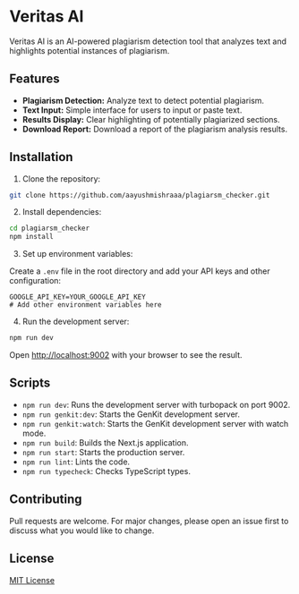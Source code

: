 # Veritas AI

Veritas AI is an AI-powered plagiarism detection tool that analyzes text and highlights potential instances of plagiarism.

## Features

- **Plagiarism Detection:** Analyze text to detect potential plagiarism.
- **Text Input:** Simple interface for users to input or paste text.
- **Results Display:** Clear highlighting of potentially plagiarized sections.
- **Download Report:** Download a report of the plagiarism analysis results.

## Installation

1. Clone the repository:

```bash
git clone https://github.com/aayushmishraaa/plagiarsm_checker.git
```

2. Install dependencies:

```bash
cd plagiarsm_checker
npm install
```

3. Set up environment variables:

Create a `.env` file in the root directory and add your API keys and other configuration:

```env
GOOGLE_API_KEY=YOUR_GOOGLE_API_KEY
# Add other environment variables here
```

4. Run the development server:

```bash
npm run dev
```

Open [http://localhost:9002](http://localhost:9002) with your browser to see the result.

## Scripts

- `npm run dev`: Runs the development server with turbopack on port 9002.
- `npm run genkit:dev`: Starts the GenKit development server.
- `npm run genkit:watch`: Starts the GenKit development server with watch mode.
- `npm run build`: Builds the Next.js application.
- `npm run start`: Starts the production server.
- `npm run lint`: Lints the code.
- `npm run typecheck`: Checks TypeScript types.

## Contributing

Pull requests are welcome. For major changes, please open an issue first to discuss what you would like to change.

## License

[MIT License](https://opensource.org/licenses/MIT)
